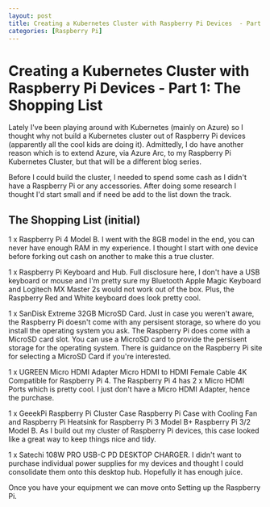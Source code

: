 ```yaml
---
layout: post
title: Creating a Kubernetes Cluster with Raspberry Pi Devices  - Part 1: The Shopping List
categories: [Raspberry Pi]
---
```


# Creating a Kubernetes Cluster with Raspberry Pi Devices  - Part 1: The Shopping List

Lately I've been playing around with Kubernetes (mainly on Azure) so I thought why not build a Kubernetes cluster out of Raspberry Pi devices (apparently all the cool kids are doing it). Admittedly, I do have another reason which is to extend Azure, via Azure Arc, to my Raspberry Pi Kubernetes Cluster, but that will be a different blog series.

Before I could build the cluster, I needed to spend some cash as I didn't have a Raspberry Pi or any accessories. After doing some research I thought I'd start small and if need be add to the list down the track.

## The Shopping List (initial)

1 x Raspberry Pi 4 Model B. I went with the 8GB model in the end, you can never have enough RAM in my experience. I thought I start with one device before forking out cash on another to make this a true cluster.

1 x Raspberry Pi Keyboard and Hub. Full disclosure here, I don't have a USB keyboard or mouse and I'm pretty sure my Bluetooth Apple Magic Keyboard and Logitech MX Master 2s would not work out of the box. Plus, the Raspberry Red and White keyboard does look pretty cool.

1 x SanDisk Extreme 32GB MicroSD Card. Just in case you weren't aware, the Raspberry Pi doesn't come with any persisent storage, so where do you install the operating system you ask. The Raspberry Pi does come with a MicroSD card slot. You can use a MicroSD card to provide the persisent storage for the operating system. There is  guidance on the Raspberry Pi site for selecting a MicroSD Card if you're interested. 

1 x UGREEN Micro HDMI Adapter Micro HDMI to HDMI Female Cable 4K Compatible for Raspberry Pi 4. The Raspberry Pi 4 has 2 x Micro HDMI Ports which is pretty cool. I just don't have a Micro HDMI Adapter, hence the purchase.

1 x GeeekPi Raspberry Pi Cluster Case Raspberry Pi Case with Cooling Fan and Raspberry Pi Heatsink for Raspberry Pi 3 Model B+ Raspberry Pi 3/2 Model B. As I build out my cluster of Raspberry Pi devices, this case looked like a great way to keep things nice and tidy.

1 x Satechi 108W PRO USB-C PD DESKTOP CHARGER. I didn't want to purchase individual power supplies for my devices and thought I could consolidate them onto this desktop hub. Hopefully it has enough juice.

Once you have your equipment we can move onto Setting up the Raspberry Pi.
